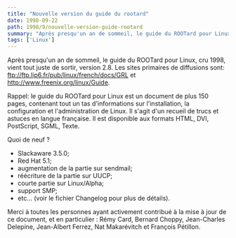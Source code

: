 ```yaml
---
title: "Nouvelle version du guide du rootard"
date: 1998-09-22
path: 1998/9/nouvelle-version-guide-rootard
summary: "Après presqu'un an de sommeil, le guide du ROOTard pour Linux, cru 1998, vient tout juste de sortir, version 2.8."
tags: ['Linux']
---
```


<P>
Après presqu'un an de sommeil, le guide du ROOTard pour Linux, cru 1998,
vient tout juste de sortir, version 2.8. Les sites primaires de diffusions
sont: <A HREF="ftp://ftp.lip6.fr/pub/linux/french/docs/GRL">ftp://ftp.lip6.fr/pub/linux/french/docs/GRL</A>
et <A HREF="http://www.freenix.org/linux/Guide">http://www.freenix.org/linux/Guide</A>.
</P>


<P>
Rappel: le guide du ROOTard pour Linux est un document de
plus 150 pages, contenant tout un tas d'informations sur
l'installation, la configuration et l'administration de Linux. Il
s'agit d'un recueil de trucs et astuces en langue française.
Il est disponible aux formats HTML, DVI, PostScript, SGML, Texte.
</P>

<P>Quoi de neuf ?</P>

<UL>

<LI>Slackaware 3.5.0;
<LI>Red Hat 5.1;
<LI>augmentation de la partie sur sendmail;
<LI>réécriture de la partie sur UUCP;
<LI>courte partie sur Linux/Alpha;
<LI>support SMP;
<LI>etc... (voir le fichier Changelog pour plus de détails).
</UL>


<P>Merci à toutes les personnes ayant activement contribué à la
mise à jour de ce document, et en particulier : Rémy Card, Bernard
Choppy, Jean-Charles Delepine, Jean-Albert Ferrez, Nat Makarévitch et
François Pétillon.
</P>


